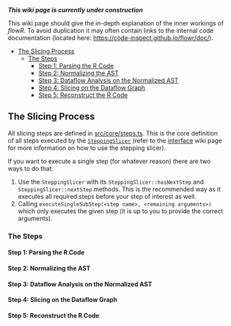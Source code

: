 ***This wiki page is currently under construction***

This wiki page should give the in-depth explanation of the inner workings of *flowR*. To avoid duplication it may often contain links to the internal code documentation (located here: <https://code-inspect.github.io/flowr/doc/>).

<!-- TOC -->
- [The Slicing Process](#the-slicing-process)
  - [The Steps](#the-steps)
    - [Step 1: Parsing the R Code](#step-1-parsing-the-r-code)
    - [Step 2: Normalizing the AST](#step-2-normalizing-the-ast)
    - [Step 3: Dataflow Analysis on the Normalized AST](#step-3-dataflow-analysis-on-the-normalized-ast)
    - [Step 4: Slicing on the Dataflow Graph](#step-4-slicing-on-the-dataflow-graph)
    - [Step 5: Reconstruct the R Code](#step-5-reconstruct-the-r-code)
<!-- TOC -->

## The Slicing Process

All slicing steps are defined in [src/core/steps.ts](https://github.com/Code-Inspect/flowr/blob/main/src/core/steps.ts). This is the core definition of all steps executed by the [`SteppingSlicer`](https://github.com/Code-Inspect/flowr/blob/main/src/core/slicer.ts) (refer to the [interface](https://github.com/Code-Inspect/flowr/wiki/Interface) wiki page for more information on how to use the stepping slicer).

If you want to execute a single step (for whatever reason) there are two ways to do that:

1. Use the `SteppingSlicer` with its `SteppingSlicer::hasNextStep` and `SteppingSlicer::nextStep` methods. This is the recommended way as it executes all required steps before your step of interest as well.
2. Calling `executeSingleSubStep(<step name>, <remaining arguments>)` which only executes the given step (it is up to you to provide the correct arguments).

### The Steps

#### Step 1: Parsing the R Code

#### Step 2: Normalizing the AST

#### Step 3: Dataflow Analysis on the Normalized AST

#### Step 4: Slicing on the Dataflow Graph

#### Step 5: Reconstruct the R Code


